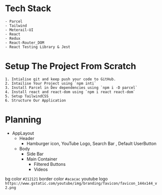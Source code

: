 # Tech Stack
    - Parcel
    - Tailwind
    - Meterail-UI
    - React
    - Redux
    - React-Router_DOM
    - React Testing Library & Jest
    
# Setup The Project From Scratch
    1. Intialise git and keep push your code to GitHub.
    2. Intailise Your Project using `npm inti`
    3. Install Parcel in Dev dependencies using `npm i -D parcel`
    4. Install react and react-dom using `npm i react react-dom`
    5. Setup TailwindCSS 
    6. Structure Our Application

# Planning
- AppLayout
    - Header
        - Hamburger icon, YouTube Logo, Search Bar , Default UserButton
    - Body
        - Side Bar
        - Main Container
            - Filtered Buttons
            - Videos

bg color `#212121`
border color `#acacac`
youtube logo `https://www.gstatic.com/youtube/img/branding/favicon/favicon_144x144_v2.png`



    
